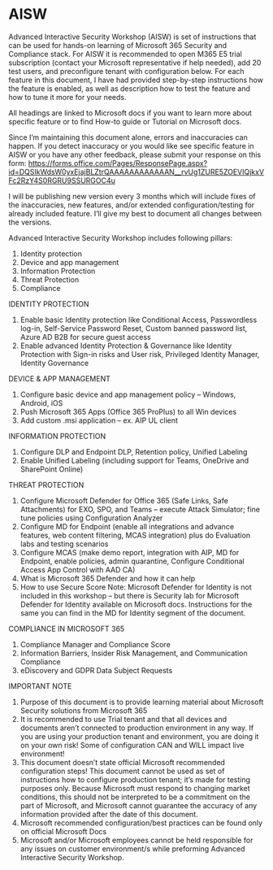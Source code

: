 # AISW
Advanced Interactive Security Workshop (AISW) is set of instructions that can be used for hands-on learning of Microsoft 365 Security and Compliance stack. For AISW it is recommended to open M365 E5 trial subscription (contact your Microsoft representative if help needed), add 20 test users, and preconfigure tenant with configuration below. For each feature in this document, I have had provided step-by-step instructions how the feature is enabled, as well as description how to test the feature and how to tune it more for your needs.

All headings are linked to Microsoft docs if you want to learn more about specific feature or to find How-to guide or Tutorial on Microsoft docs.

Since I’m maintaining this document alone, errors and inaccuracies can happen. If you detect inaccuracy or you would like see specific feature in AISW or you have any other feedback, please submit your response on this form:
https://forms.office.com/Pages/ResponsePage.aspx?id=DQSIkWdsW0yxEjajBLZtrQAAAAAAAAAAAAN__rvUg1ZURE5ZOEVIQjkxVFc2RzY4S0RGRU9SSURGOC4u 

I will be publishing new version every 3 months which will include fixes of the inaccuracies, new features, and/or extended configuration/testing for already included feature. I’ll give my best to document all changes between the versions.

Advanced Interactive Security Workshop includes following pillars:
1.	Identity protection
2.	Device and app management
3.	Information Protection
4.	Threat Protection
5.	Compliance

IDENTITY PROTECTION
1.	Enable basic Identity protection like Conditional Access, Passwordless log-in, Self-Service Password Reset, Custom banned password list, Azure AD B2B for secure guest access
2.	Enable advanced Identity Protection & Governance like Identity Protection with Sign-in risks and User risk, Privileged Identity Manager, Identity Governance

DEVICE & APP MANAGEMENT
1.	Configure basic device and app management policy – Windows, Android, iOS
2.	Push Microsoft 365 Apps (Office 365 ProPlus) to all Win devices
3.	Add custom .msi application – ex. AIP UL client

INFORMATION PROTECTION
1.	Configure DLP and Endpoint DLP, Retention policy, Unified Labeling 
2.	Enable Unified Labeling (including support for Teams, OneDrive and SharePoint Online)

THREAT PROTECTION
1.	Configure Microsoft Defender for Office 365 (Safe Links, Safe Attachments) for EXO, SPO, and Teams – execute Attack Simulator; fine tune policies using Configuration Analyzer
2.	Configure MD for Endpoint (enable all integrations and advance features, web content filtering, MCAS integration) plus do Evaluation labs and testing scenarios
3.	Configure MCAS (make demo report, integration with AIP, MD for Endpoint, enable policies, admin quarantine, Configure Conditional Access App Control with AAD CA)
4.	What is Microsoft 365 Defender and how it can help
5.	How to use Secure Score
Note: Microsoft Defender for Identity is not included in this workshop – but there is Security lab for Microsoft Defender for Identity available on Microsoft docs. Instructions for the same you can find in the MD for Identity segment of the document.

COMPLIANCE IN MICROSOFT 365
1.	Compliance Manager and Compliance Score
2.	Information Barriers, Insider Risk Management, and Communication Compliance
3.	eDiscovery and GDPR Data Subject Requests


IMPORTANT NOTE
1.	Purpose of this document is to provide learning material about Microsoft Security solutions from Microsoft 365
2.	It is recommended to use Trial tenant and that all devices and documents aren’t connected to production environment in any way. If you are using your production tenant and environment, you are doing it on your own risk! Some of configuration CAN and WILL impact live environment!
3.	This document doesn’t state official Microsoft recommended configuration steps! This document cannot be used as set of instructions how to configure production tenant; it’s made for testing purposes only. Because Microsoft must respond to changing market conditions, this should not be interpreted to be a commitment on the part of Microsoft, and Microsoft cannot guarantee the accuracy of any information provided after the date of this document.
4.	Microsoft recommended configuration/best practices can be found only on official Microsoft Docs
5.	Microsoft and/or Microsoft employees cannot be held responsible for any issues on customer environment/s while preforming Advanced Interactive Security Workshop.
